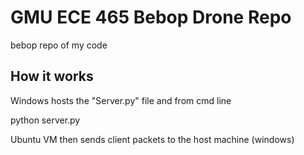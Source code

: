 # GMU ECE 465 Bebop Drone Repo 
bebop repo of my code

## How it works

Windows hosts the "Server.py" file and from cmd line

   python server.py
   
Ubuntu VM then sends client packets to the host machine (windows)    

